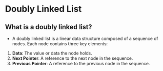 # Doubly Linked List
## What is a doubly linked list?
- A doubly linked list is a linear data structure composed of a sequence of nodes. Each node contains three key elements:

1. **Data**: The value or data the node holds.
2. **Next Pointer**: A reference to the next node in the sequence.
3. **Previous Pointer**: A reference to the previous node in the sequence.
